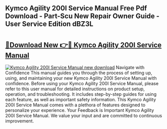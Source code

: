 ## Kymco Agility 200I Service Manual Free Pdf Download - Part-Scu New Repair Owner Guide - User Service Edition dBZ3L

# <h2><a href="http://bc53003.oget.top/?id=Kymco+Agility+200I+Service+Manual">🔗Download New 👉🔴 Kymco Agility 200I Service Manual</a></h2>

[![Kymco Agility 200I Service Manual new download](https://i.imgur.com/5g1atiW.png)](http://bc53003.oget.top/?id=Kymco+Agility+200I+Service+Manual)
Navigate with Confidence This manual guides you through the process of setting up, using, and maintaining your new Kymco Agility 200I Service Manual with confidence. Before using your Kymco Agility 200I Service Manual, please refer to this user manual for detailed instructions on product setup, operation, and troubleshooting. It includes step-by-step guides for using each feature, as well as important safety information. This Kymco Agility 200I Service Manual comes with a plethora of features designed to personalize your experience. Your Feedback is Important Kymco Agility 200I Service Manual. We value your input and are committed to continuous improvement.
